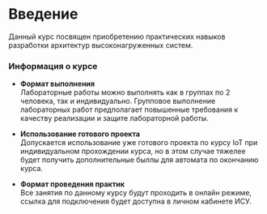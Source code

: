 # Введение

Данный курс посвящен приобретению практических навыков разработки архитектур высоконагруженных систем.

### Информация о курсе

- **Формат выполнения**  
   Лабораторные работы можно выполнять как в группах по 2 человека, так и индивидуально. Групповое выполнение лабораторных работ предполагает повышенные требования к качеству реализации и защите лабораторной работы.
   
- **Использование готового проекта**  
   Допускается использование уже готового проекта по курсу IoT при индивидуальном прохождении курса, но в этом случае тяжелее будет получить дополнительные быллы для автомата по окончанию курса.

- **Формат проведения практик**  
    Все занятия по данному курсу будут проходить в онлайн режиме, ссылка для подключения будет доступна в личном кабинете ИСУ.
